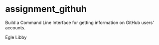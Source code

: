# assignment_githuh
Build a Command Line Interface for getting information on GitHub users' accounts.

Egle Libby